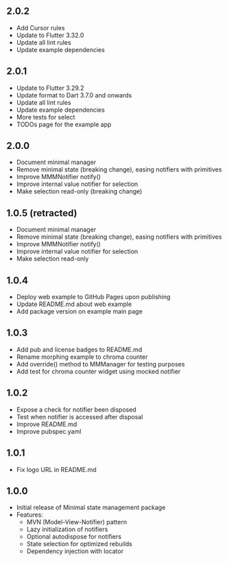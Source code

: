 ## 2.0.2

* Add Cursor rules
* Update to Flutter 3.32.0
* Update all lint rules
* Update example dependencies

## 2.0.1

* Update to Flutter 3.29.2
* Update format to Dart 3.7.0 and onwards
* Update all lint rules
* Update example dependencies
* More tests for select
* TODOs page for the example app

## 2.0.0

* Document minimal manager
* Remove minimal state (breaking change), easing notifiers with primitives
* Improve MMMNotifier notify()
* Improve internal value notifier for selection
* Make selection read-only (breaking change)

## 1.0.5 (retracted)

* Document minimal manager
* Remove minimal state (breaking change), easing notifiers with primitives
* Improve MMMNotifier notify()
* Improve internal value notifier for selection
* Make selection read-only

## 1.0.4

* Deploy web example to GitHub Pages upon publishing
* Update README.md about web example
* Add package version on example main page

## 1.0.3

* Add pub and license badges to README.md
* Rename morphing example to chroma counter
* Add override() method to MMManager for testing purposes
* Add test for chroma counter widget using mocked notifier

## 1.0.2

* Expose a check for notifier been disposed
* Test when notifier is accessed after disposal
* Improve README.md
* Improve pubspec.yaml

## 1.0.1

* Fix logo URL in README.md

## 1.0.0

* Initial release of Minimal state management package
* Features:
  * MVN (Model-View-Notifier) pattern
  * Lazy initialization of notifiers
  * Optional autodispose for notifiers
  * State selection for optimized rebuilds
  * Dependency injection with locator
